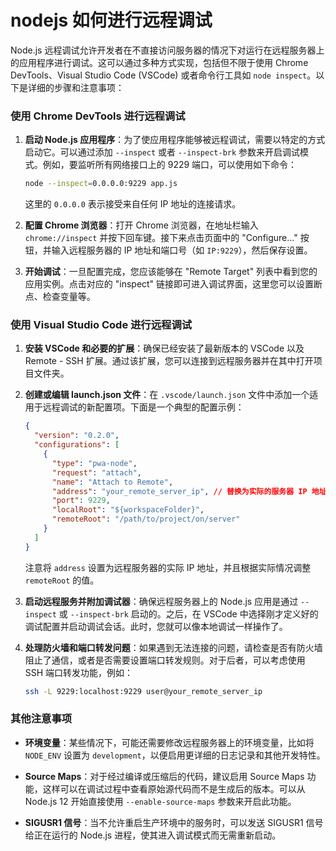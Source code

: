 # nodejs 如何进行远程调试
Node.js 远程调试允许开发者在不直接访问服务器的情况下对运行在远程服务器上的应用程序进行调试。这可以通过多种方式实现，包括但不限于使用 Chrome DevTools、Visual Studio Code (VSCode) 或者命令行工具如 `node inspect`。以下是详细的步骤和注意事项：

### 使用 Chrome DevTools 进行远程调试

1. **启动 Node.js 应用程序**：为了使应用程序能够被远程调试，需要以特定的方式启动它。可以通过添加 `--inspect` 或者 `--inspect-brk` 参数来开启调试模式。例如，要监听所有网络接口上的 9229 端口，可以使用如下命令：
   ```bash
   node --inspect=0.0.0.0:9229 app.js
   ```
   这里的 `0.0.0.0` 表示接受来自任何 IP 地址的连接请求。

2. **配置 Chrome 浏览器**：打开 Chrome 浏览器，在地址栏输入 `chrome://inspect` 并按下回车键。接下来点击页面中的 "Configure..." 按钮，并输入远程服务器的 IP 地址和端口号（如 `IP:9229`），然后保存设置。

3. **开始调试**：一旦配置完成，您应该能够在 "Remote Target" 列表中看到您的应用实例。点击对应的 "inspect" 链接即可进入调试界面，这里您可以设置断点、检查变量等。

### 使用 Visual Studio Code 进行远程调试

1. **安装 VSCode 和必要的扩展**：确保已经安装了最新版本的 VSCode 以及 Remote - SSH 扩展。通过该扩展，您可以连接到远程服务器并在其中打开项目文件夹。

2. **创建或编辑 launch.json 文件**：在 `.vscode/launch.json` 文件中添加一个适用于远程调试的新配置项。下面是一个典型的配置示例：
   ```json
   {
     "version": "0.2.0",
     "configurations": [
       {
         "type": "pwa-node",
         "request": "attach",
         "name": "Attach to Remote",
         "address": "your_remote_server_ip", // 替换为实际的服务器 IP 地址
         "port": 9229,
         "localRoot": "${workspaceFolder}",
         "remoteRoot": "/path/to/project/on/server"
       }
     ]
   }
   ```
   注意将 `address` 设置为远程服务器的实际 IP 地址，并且根据实际情况调整 `remoteRoot` 的值。

3. **启动远程服务并附加调试器**：确保远程服务器上的 Node.js 应用是通过 `--inspect` 或 `--inspect-brk` 启动的。之后，在 VSCode 中选择刚才定义好的调试配置并启动调试会话。此时，您就可以像本地调试一样操作了。

4. **处理防火墙和端口转发问题**：如果遇到无法连接的问题，请检查是否有防火墙阻止了通信，或者是否需要设置端口转发规则。对于后者，可以考虑使用 SSH 端口转发功能，例如：
   ```bash
   ssh -L 9229:localhost:9229 user@your_remote_server_ip
   ```

### 其他注意事项

- **环境变量**：某些情况下，可能还需要修改远程服务器上的环境变量，比如将 `NODE_ENV` 设置为 `development`，以便启用更详细的日志记录和其他开发特性。
  
- **Source Maps**：对于经过编译或压缩后的代码，建议启用 Source Maps 功能，这样可以在调试过程中查看原始源代码而不是生成后的版本。可以从 Node.js 12 开始直接使用 `--enable-source-maps` 参数来开启此功能。

- **SIGUSR1 信号**：当不允许重启生产环境中的服务时，可以发送 SIGUSR1 信号给正在运行的 Node.js 进程，使其进入调试模式而无需重新启动。
